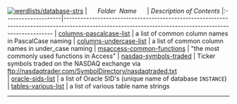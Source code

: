 [![werdlists/database-strs](https://img.shields.io/badge/werdlists-database-strs-purple/.svg?logo=github&style=popout&longCache=true)](# "werdlists/database-strs")
|&nbsp;&nbsp;&nbsp;&nbsp;&nbsp;&nbsp;_Folder&nbsp;&nbsp;Name_&nbsp;&nbsp;&nbsp;&nbsp;&nbsp;&nbsp;| _Description of Contents_
|:--------------------|--------------------------------------------------------------------------------------------------------------------------------------------------------
| [columns-pascalcase-list](columns-pascalcase-list.txt) |  a list of common column names in PascalCase naming 
| [columns-undercase-list](columns-undercase-list.txt) |  a list of common column names in under_case naming 
| [msaccess-common-functions](msaccess-common-functions.txt) |  "the most commonly used functions in Access" 
| [nasdaq-symbols-traded](nasdaq-symbols-traded.txt) |  Ticker symbols traded on the NASDAQ exchange via <ftp://nasdaqtrader.com/SymbolDirectory/nasdaqtraded.txt>  
| [oracle-sids-list](oracle-sids-list.txt) |  a list of Oracle SID's (unique name of database `INSTANCE`) 
| [tables-various-list](tables-various-list.txt) |  a list of various table name strings 

* * *

